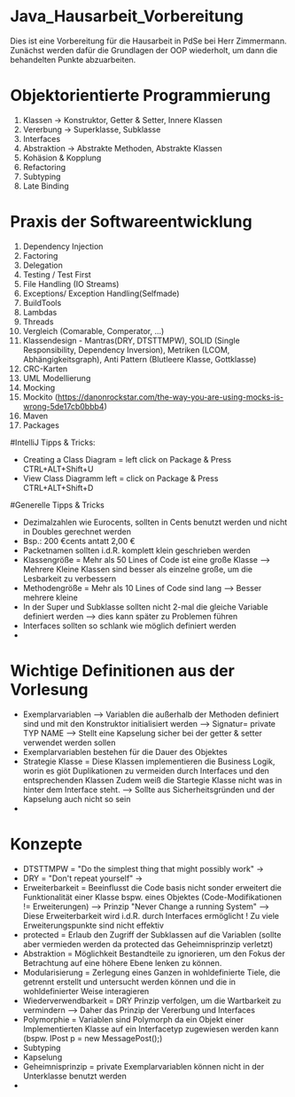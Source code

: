 # Java_Hausarbeit_Vorbereitung
Dies ist eine Vorbereitung für die Hausarbeit in PdSe bei Herr Zimmermann.
Zunächst werden dafür die Grundlagen der OOP wiederholt, um dann die behandelten Punkte abzuarbeiten.

# Objektorientierte Programmierung
1. Klassen -> Konstruktor, Getter & Setter, Innere Klassen
2. Vererbung -> Superklasse, Subklasse
3. Interfaces
4. Abstraktion -> Abstrakte Methoden, Abstrakte Klassen
5. Kohäsion & Kopplung
6. Refactoring
7. Subtyping 
8. Late Binding



# Praxis der Softwareentwicklung
1. Dependency Injection
2. Factoring
3. Delegation
4. Testing / Test First
5. File Handling (IO Streams)
6. Exceptions/ Exception Handling(Selfmade)
7. BuildTools
8. Lambdas 
9. Threads
10. Vergleich (Comarable, Comperator, ...)
11. Klassendesign - Mantras(DRY, DTSTTMPW), SOLID (Single Responsibility, Dependency Inversion), Metriken (LCOM, Abhängigkeitsgraph), Anti Pattern (Blutleere Klasse, Gottklasse)
12. CRC-Karten
13. UML Modellierung
14. Mocking
15. Mockito (https://danonrockstar.com/the-way-you-are-using-mocks-is-wrong-5de17cb0bbb4)
16. Maven
17. Packages


#IntelliJ Tipps & Tricks:
- Creating a Class Diagram = left click on Package & Press CTRL+ALT+Shift+U
- View Class Diagramm left = click on Package & Press CTRL+ALT+Shift+D

#Generelle Tipps & Tricks
- Dezimalzahlen wie Eurocents, sollten in Cents benutzt werden und nicht in Doubles gerechnet werden
- Bsp.: 200 €cents antatt 2,00 €
- Packetnamen sollten i.d.R. komplett klein geschrieben werden
- Klassengröße = Mehr als 50 Lines of Code ist eine große Klasse --> Mehrere Kleine Klassen sind besser als einzelne große, um die Lesbarkeit zu verbessern
- Methodengröße = Mehr als 10 Lines of Code sind lang --> Besser mehrere kleine
- In der Super und Subklasse sollten nicht 2-mal die gleiche Variable definiert werden --> dies kann später zu Problemen führen
- Interfaces sollten so schlank wie möglich definiert werden
- 

# Wichtige Definitionen aus der Vorlesung
- Exemplarvariablen --> Variablen die außerhalb der Methoden definiert sind und mit den Konstruktor initialisiert werden
--> Signatur= private TYP NAME --> Stellt eine Kapselung sicher bei der getter & setter verwendet werden sollen
- Exemplarvariablen bestehen für die Dauer des Objektes
- Strategie Klasse = Diese Klassen implementieren die Business Logik, worin es giöt Duplikationen zu vermeiden durch Interfaces und den entsprechenden Klassen
 Zudem weiß die Startegie Klasse nicht was in hinter dem Interface steht. --> Sollte aus Sicherheitsgründen und der Kapselung auch nicht so sein
- 

# Konzepte
- DTSTTMPW = "Do the simplest thing that might possibly work" ->
- DRY = "Don't repeat yourself" ->
- Erweiterbarkeit = Beeinflusst die Code basis nicht sonder erweitert die Funktionalität einer Klasse bspw. eines Objektes 
  (Code-Modifikationen != Erweiterungen) --> Prinzip "Never Change a running System" --> Diese Erweiterbarkeit wird i.d.R. durch Interfaces ermöglicht
    ! Zu viele Erweiterungspunkte sind nicht effektiv
- protected = Erlaub den Zugriff der Subklassen auf die Variablen (sollte aber vermieden werden da protected das Geheimnisprinzip verletzt)
- Abstraktion = Möglichkeit Bestandteile zu ignorieren, um den Fokus der Betrachtung auf eine höhere Ebene lenken zu können.
- Modularisierung = Zerlegung eines Ganzen in wohldefinierte Tiele, die getrennt erstellt und untersucht werden können
und die in wohldefinierter Weise interagieren
- Wiederverwendbarkeit = DRY Prinzip verfolgen, um die Wartbarkeit zu vermindern --> Daher das Prinzip der Vererbung und Interfaces
- Polymorphie = Variablen sind Polymorph da ein Objekt einer Implementierten Klasse auf ein Interfacetyp zugewiesen werden kann (bspw. IPost p = new MessagePost();)
- Subtyping
- Kapselung
- Geheimnisprinzip = private Exemplarvariablen können nicht in der Unterklasse benutzt werden
- 